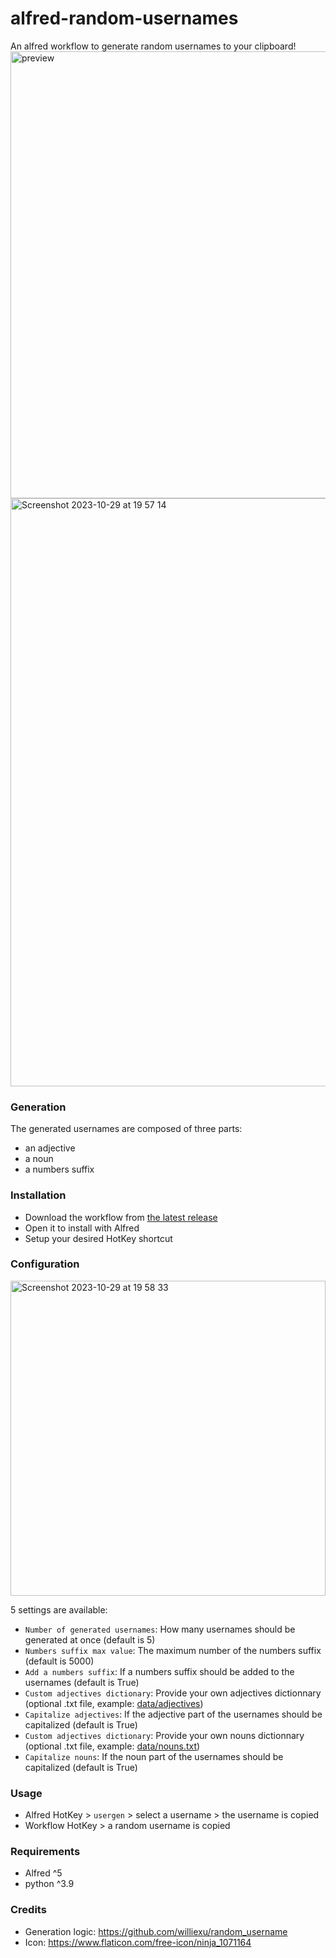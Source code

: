 # alfred-random-usernames
An alfred workflow to generate random usernames to your clipboard!
<img width="715" alt="preview" src="https://github.com/Alhuin/alfred-random-usernames/assets/29608747/e45cea86-49a9-4a2a-b37a-5156357edaae">
<img width="941" alt="Screenshot 2023-10-29 at 19 57 14" src="https://github.com/Alhuin/alfred-random-usernames/assets/29608747/f53a926b-561d-4368-8800-e4440560b8a0">

### Generation
The generated usernames are composed of three parts:
- an adjective
- a noun
- a numbers suffix

### Installation
- Download the workflow from [the latest release](https://github.com/Alhuin/alfred-random-usernames/releases/latest)
- Open it to install with Alfred
- Setup your desired HotKey shortcut

### Configuration
<img width="504" alt="Screenshot 2023-10-29 at 19 58 33" src="https://github.com/Alhuin/alfred-random-usernames/assets/29608747/3951b431-18e3-4036-9fc7-f710ad2f5fdd">

5 settings are available:
- `Number of generated usernames`: How many usernames should be generated at once (default is 5)
- `Numbers suffix max value`: The maximum number of the numbers suffix (default is 5000)
- `Add a numbers suffix`: If a numbers suffix should be added to the usernames (default is True)
- `Custom adjectives dictionary`: Provide your own adjectives dictionnary (optional .txt file, example: [data/adjectives](data/adjectives.txt))
- `Capitalize adjectives`: If the adjective part of the usernames should be capitalized (default is True)
- `Custom adjectives dictionary`: Provide your own nouns dictionnary (optional .txt file, example: [data/nouns.txt](data/nouns.txt))
- `Capitalize nouns`: If the noun part of the usernames should be capitalized (default is True)

### Usage
- Alfred HotKey > `usergen` > select a username > the username is copied
- Workflow HotKey > a random username is copied


### Requirements
- Alfred ^5
- python ^3.9

### Credits
- Generation logic: https://github.com/williexu/random_username
- Icon: https://www.flaticon.com/free-icon/ninja_1071164
